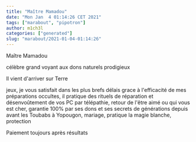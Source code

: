 ```yaml
---
title: "Maître Mamadou"
date: "Mon Jan  4 01:14:26 CET 2021"
tags: ["marabout", "pipotron"]
author: m1ch3l
categories: ["generated"]
slug: "marabout/2021-01-04-01:14:26"
---
```


Maître Mamadou

célèbre grand voyant aux dons naturels prodigieux

Il vient d'arriver sur Terre

jeux, je vous satisfait dans les plus brefs délais grace à l'efficacité de mes préparations occultes, il pratique des rituels de réparation et désenvoûtement de vos PC par télépathie, retour de l'être aimé ou qui vous est cher, garantie 100% par ses dons et ses secrets de générations depuis avant les Toubabs à Yopougon, mariage, pratique la magie blanche, protection

Paiement toujours après résultats
